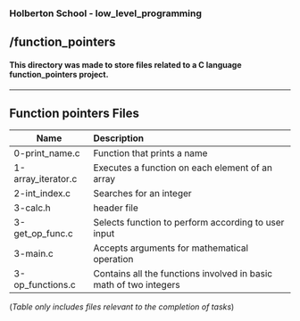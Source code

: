 ### Holberton School - low_level_programming 
## /function_pointers
#### This directory was made to store files related to a C language function_pointers project.
----------------------------------------------------------------------------------------------------------------
## Function pointers Files
| Name          | Description   |
| ------------- |:--------------|
| 0-print_name.c| Function that prints a name|
| 1-array_iterator.c|  Executes a function on each element of an array|
| 2-int_index.c| Searches for an integer|
| 3-calc.h | header file|
| 3-get_op_func.c | Selects function to perform according to user input|
| 3-main.c| Accepts arguments for mathematical operation|
| 3-op_functions.c| Contains all the functions involved in basic math of two integers|

(*Table only includes files relevant to the completion of tasks*)
